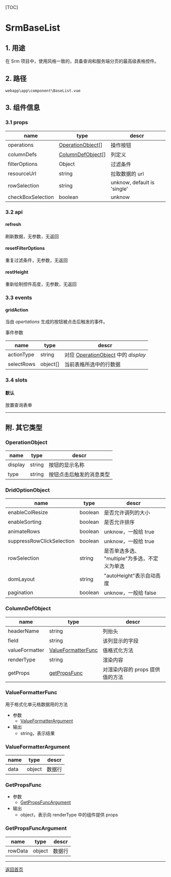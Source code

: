 [TOC]

# SrmBaseList

## 1. 用途

在 Srm 项目中，使用风格一致的，具备查询和服务端分页的最高级表格控件。

## 2. 路径

```
webapp\app\component\BaseList.vue
```

## 3. 组件信息

### 3.1 props

| name | type | descr |
|------|------|-------|
| operations | [OperationObject](#operationobject)[] | 操作按钮 |
| columnDefs | [ColumnDefObject](#columndefobject)[] | 列定义 
| filterOptions | Object | 过滤条件 |
| resourceUrl | string | 拉取数据的 url |
| rowSelection | string | unknow, default is 'single' |
| checkBoxSelection | boolean | unknow |

### 3.2 api

#### refresh

刷新数据，无参数，无返回

#### resetFilterOptions

重复过滤条件，无参数，无返回

#### restHeight

重新绘制控件高度，无参数，无返回

### 3.3 events

#### gridAction

当由 *opertations* 生成的按钮被点击后触发的事件。

事件参数

| name | type | descr |
|------|------|-------|
| actionType | string | 对应 [OperationObject](#operationobject) 中的 *display*  |
| selectRows | object[] | 当前表格所选中的行数据 |

### 3.4 slots

#### 默认

放置查询表单

---

## 附. 其它类型

### OperationObject

| name | type | descr |
|------|------|-------|
| display | string | 按钮的显示名称 |
| type | string | 按钮点击后触发的消息类型 |

### DridOptionObject

| name | type | descr |
|------|------|-------|
| enableColResize | boolean | 是否允许调列的大小 |
| enableSorting | boolean | 是否允许排序 |
| animateRows | boolean | unknow，一般给 true |
| suppressRowClickSelection | boolean | unknow，一般给 true |
| rowSelection | string | 是否单选多选、 "multiple"为多选，不定义为单选 |
| domLayout | string | "autoHeight"表示自动高度 |
| pagination | boolean | unknow，一般给 false |

### ColumnDefObject

| name | type | descr |
|------|------|-------|
| headerName | string | 列抬头 |
| field | string | 该列显示的字段 |
| valueFormatter | [ValueFormatterFunc](#valueformatterfunc) | 值格式化方法 |
| renderType | string | 渲染内容 |
| getProps | [getPropsFunc](#getpropsfunc) | 对渲染内容的 props 提供值的方法 |

### ValueFormatterFunc

用于格式化单元格数据用的方法

* 参数
  * [ValueFormatterArgument](#valueformatterargument)
* 输出
  * string，表示结果 

### ValueFormatterArgument

| name | type | descr |
|------|------|-------|
| data | object | 数据行 |

### GetPropsFunc

* 参数
  * [GetPropsFuncArgument](#getpropsfuncargument)
* 输出
  * object，表示向 renderType 中的组件提供 props

### GetPropsFuncArgument

| name | type | descr |
|------|------|-------|
| rowData | object | 数据行 |

---

[返回首页][back]

[back]: ../index.md